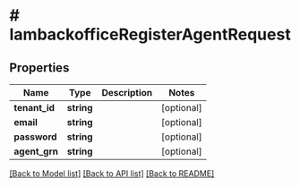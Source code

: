 # # IambackofficeRegisterAgentRequest


## Properties


Name | Type | Description | Notes
------------ | ------------- | ------------- | -------------
**tenant_id**| **string** |   | [optional]
**email**| **string** |   | [optional]
**password**| **string** |   | [optional]
**agent_grn**| **string** |   | [optional]


[[Back to Model list]](../../README.md#models) [[Back to API list]](../../README.md#endpoints) [[Back to README]](../../README.md)